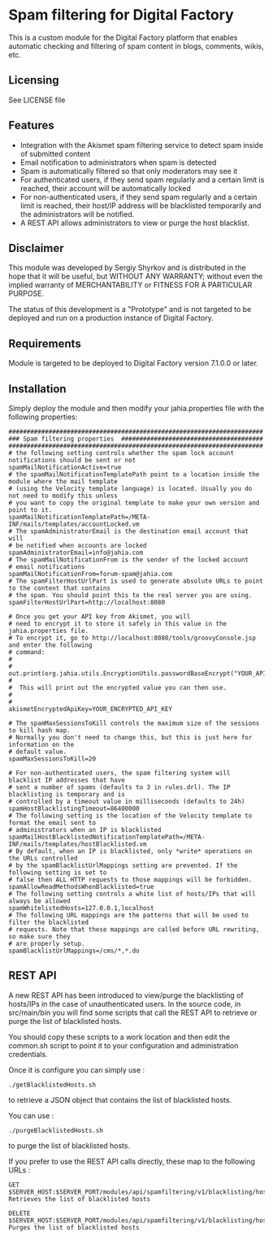 Spam filtering for Digital Factory
==========================================

This is a custom module for the Digital Factory platform
that enables automatic checking and filtering of spam content in blogs, comments, wikis, etc.

Licensing
---------
See LICENSE file

Features
--------
- Integration with the Akismet spam filtering service to detect spam inside of submitted content
- Email notification to administrators when spam is detected
- Spam is automatically filtered so that only moderators may see it
- For authenticated users, if they send spam regularly and a certain limit is reached, their
  account will be automatically locked
- For non-authenticated users, if they send spam regularly and a certain limit is reached, their
  host/IP address will be blacklisted temporarily and the administrators will be notified.
- A REST API allows administrators to view or purge the host blacklist.

Disclaimer
----------
This module was developed by Sergiy Shyrkov and is distributed in the hope that
it will be useful, but WITHOUT ANY WARRANTY; without even the implied warranty
of MERCHANTABILITY or FITNESS FOR A PARTICULAR PURPOSE.

The status of this development is a "Prototype" and is not targeted to be deployed
and run on a production instance of Digital Factory.

Requirements
------------
Module is targeted to be deployed to Digital Factory version 7.1.0.0 or later.

Installation
------------

Simply deploy the module and then modify your jahia.properties file with the following properties:

    ######################################################################
    ### Spam filtering properties  #######################################
    ######################################################################
    # the following setting controls whether the spam lock account notifications should be sent or not
    spamMailNotificationActive=true
    # the spamMailNotificationTemplatePath point to a location inside the module where the mail template
    # (using the Velocity template language) is located. Usually you do not need to modify this unless
    # you want to copy the original template to make your own version and point to it.
    spamMailNotificationTemplatePath=/META-INF/mails/templates/accountLocked.vm
    # The spamAdministratorEmail is the destination email account that will
    # be notified when accounts are locked
    spamAdministratorEmail=info@jahia.com
    # The spamMailNotificationFrom is the sender of the locked account
    # email notifications
    spamMailNotificationFrom=forum-spam@jahia.com
    # The spamFilterHostUrlPart is used to generate absolute URLs to point to the content that contains
    # the spam. You should point this to the real server you are using.
    spamFilterHostUrlPart=http://localhost:8080

    # Once you get your API key from Akismet, you will
    # need to encrypt it to store it safely in this value in the jahia.properties file.
    # To encrypt it, go to http://localhost:8080/tools/groovyConsole.jsp and enter the following
    # command:
    #
    #     out.print(org.jahia.utils.EncryptionUtils.passwordBaseEncrypt("YOUR_API_KEY"))
    #
    #  This will print out the encrypted value you can then use.
    #
    #
    akismetEncryptedApiKey=YOUR_ENCRYPTED_API_KEY

    # The spamMaxSessionsToKill controls the maximum size of the sessions to kill hash map.
    # Normally you don't need to change this, but this is just here for information on the
    # default value.
    spamMaxSessionsToKill=20

    # For non-authenticated users, the spam filtering system will blacklist IP addresses that have
    # sent a number of spams (defaults to 3 in rules.drl). The IP blacklisting is temporary and is
    # controlled by a timeout value in milliseconds (defaults to 24h)
    spamHostBlacklistingTimeout=86400000
    # The following setting is the location of the Velocity template to format the email sent to
    # administrators when an IP is blacklisted
    spamMailHostBlacklistedNotificationTemplatePath=/META-INF/mails/templates/hostBlacklisted.vm
    # By default, when an IP is blacklisted, only *write* operations on the URLs controlled
    # by the spamBlacklistUrlMappings setting are prevented. If the following setting is set to
    # false then ALL HTTP requests to those mappings will be forbidden.
    spamAllowReadMethodsWhenBlacklisted=true
    # The following setting controls a white list of hosts/IPs that will always be allowed
    spamWhitelistedHosts=127.0.0.1,localhost
    # The following URL mappings are the patterns that will be used to filter the blacklisted
    # requests. Note that these mappings are called before URL rewriting, so make sure they
    # are properly setup.
    spamBlacklistUrlMappings=/cms/*,*.do

REST API
--------

A new REST API has been introduced to view/purge the blacklisting of hosts/IPs in the case
of unauthenticated users. In the source code, in src/main/bin you will find some scripts
that call the REST API to retrieve or purge the list of blacklisted hosts.

You should copy these scripts to a work location and then edit the common.sh script to
point it to your configuration and administration credentials.

Once it is configure you can simply use :

    ./getBlacklistedHosts.sh
    
to retrieve a JSON object that contains the list of blacklisted hosts.

You can use :

    ./purgeBlacklistedHosts.sh
    
to purge the list of blacklisted hosts.

If you prefer to use the REST API calls directly, these map to the following URLs : 

    GET $SERVER_HOST:$SERVER_PORT/modules/api/spamfiltering/v1/blacklisting/hosts
    Retrieves the list of blacklisted hosts
    
    DELETE $SERVER_HOST:$SERVER_PORT/modules/api/spamfiltering/v1/blacklisting/hosts
    Purges the list of blacklisted hosts
    

